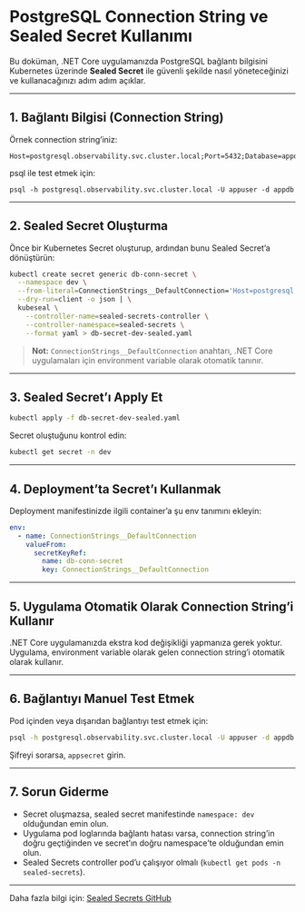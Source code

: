 # PostgreSQL Connection String ve Sealed Secret Kullanımı

Bu doküman, .NET Core uygulamanızda PostgreSQL bağlantı bilgisini Kubernetes üzerinde **Sealed Secret** ile güvenli şekilde nasıl yöneteceğinizi ve kullanacağınızı adım adım açıklar.

---

## 1. Bağlantı Bilgisi (Connection String)

Örnek connection string’iniz:

```
Host=postgresql.observability.svc.cluster.local;Port=5432;Database=appdb;Username=appuser;Password=appsecret
```

psql ile test etmek için:
```
psql -h postgresql.observability.svc.cluster.local -U appuser -d appdb
```

---

## 2. Sealed Secret Oluşturma

Önce bir Kubernetes Secret oluşturup, ardından bunu Sealed Secret’a dönüştürün:

```sh
kubectl create secret generic db-conn-secret \
  --namespace dev \
  --from-literal=ConnectionStrings__DefaultConnection='Host=postgresql.observability.svc.cluster.local;Port=5432;Database=appdb;Username=appuser;Password=appsecret' \
  --dry-run=client -o json | \
  kubeseal \
    --controller-name=sealed-secrets-controller \
    --controller-namespace=sealed-secrets \
    --format yaml > db-secret-dev-sealed.yaml
```

> **Not:** `ConnectionStrings__DefaultConnection` anahtarı, .NET Core uygulamaları için environment variable olarak otomatik tanınır.

---

## 3. Sealed Secret’ı Apply Et

```sh
kubectl apply -f db-secret-dev-sealed.yaml
```

Secret oluştuğunu kontrol edin:
```sh
kubectl get secret -n dev
```

---

## 4. Deployment’ta Secret’ı Kullanmak

Deployment manifestinizde ilgili container’a şu env tanımını ekleyin:

```yaml
env:
  - name: ConnectionStrings__DefaultConnection
    valueFrom:
      secretKeyRef:
        name: db-conn-secret
        key: ConnectionStrings__DefaultConnection
```

---

## 5. Uygulama Otomatik Olarak Connection String’i Kullanır

.NET Core uygulamanızda ekstra kod değişikliği yapmanıza gerek yoktur. Uygulama, environment variable olarak gelen connection string’i otomatik olarak kullanır.

---

## 6. Bağlantıyı Manuel Test Etmek

Pod içinden veya dışarıdan bağlantıyı test etmek için:

```sh
psql -h postgresql.observability.svc.cluster.local -U appuser -d appdb
```

Şifreyi sorarsa, `appsecret` girin.

---

## 7. Sorun Giderme
- Secret oluşmazsa, sealed secret manifestinde `namespace: dev` olduğundan emin olun.
- Uygulama pod loglarında bağlantı hatası varsa, connection string’in doğru geçtiğinden ve secret’ın doğru namespace’te olduğundan emin olun.
- Sealed Secrets controller pod’u çalışıyor olmalı (`kubectl get pods -n sealed-secrets`).

---

Daha fazla bilgi için: [Sealed Secrets GitHub](https://github.com/bitnami-labs/sealed-secrets) 
